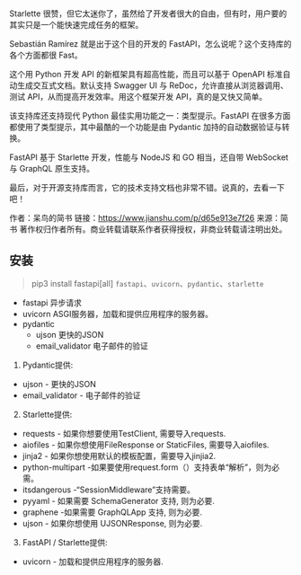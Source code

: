 ## 
Starlette 很赞，但它太迷你了，虽然给了开发者很大的自由，但有时，用户要的其实只是一个能快速完成任务的框架。

Sebastián Ramírez 就是出于这个目的开发的 FastAPI，怎么说呢？这个支持库的各个方面都很 Fast。

这个用 Python 开发 API 的新框架具有超高性能，而且可以基于 OpenAPI 标准自动生成交互式文档。默认支持 Swagger UI 与 ReDoc，允许直接从浏览器调用、测试 API，从而提高开发效率。用这个框架开发 API，真的是又快又简单。

该支持库还支持现代 Python 最佳实用功能之一：类型提示。FastAPI 在很多方面都使用了类型提示，其中最酷的一个功能是由 Pydantic 加持的自动数据验证与转换。

FastAPI 基于 Starlette 开发，性能与 NodeJS 和 GO 相当，还自带 WebSocket 与 GraphQL 原生支持。

最后，对于开源支持库而言，它的技术支持文档也非常不错。说真的，去看一下吧！

作者：呆鸟的简书
链接：https://www.jianshu.com/p/d65e913e7f26
来源：简书
著作权归作者所有。商业转载请联系作者获得授权，非商业转载请注明出处。


## 安装
> pip3 install fastapi[all]
`fastapi`、`uvicorn`、`pydantic`、`starlette`

- fastapi 异步请求
- uvicorn ASGI服务器，加载和提供应用程序的服务器。
- pydantic 
    - ujson 更快的JSON
    - email_validator 电子邮件的验证

1. Pydantic提供:
- ujson - 更快的JSON
- email_validator - 电子邮件的验证

2. Starlette提供:
- requests - 如果你想要使用TestClient, 需要导入requests.
- aiofiles - 如果你想使用FileResponse or StaticFiles, 需要导入aiofiles.
- jinja2 - 如果你想使用默认的模板配置，需要导入jinjia2.
- python-multipart -如果要使用request.form（）支持表单“解析”，则为必需。
- itsdangerous -“SessionMiddleware”支持需要。
- pyyaml - 如果需要 SchemaGenerator 支持, 则为必要.
- graphene -如果需要 GraphQLApp 支持, 则为必要.
- ujson - 如果你想使用 UJSONResponse, 则为必要.

3. FastAPI / Starlette提供:
- uvicorn - 加载和提供应用程序的服务器.